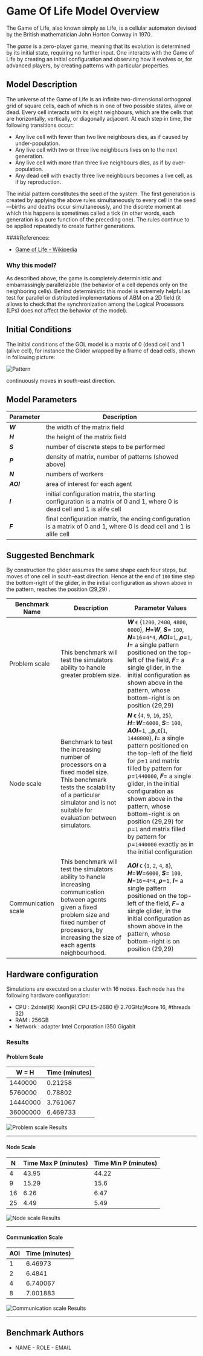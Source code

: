 <!--
title: Gome Of Life
layout: default
authors: Gennaro Cordasco, Carmine Spagnuolo and Vittorio Scaran
-->

# Game Of Life Model Overview

The Game of Life, also known simply as Life, is a cellular automaton devised by the British mathematician John Horton Conway in 1970.
	

The _game_ is a zero-player game, meaning that its evolution is determined by its initial state, requiring no further input. One interacts with the Game of Life by creating an initial configuration and observing how it evolves or, for advanced players, by creating patterns with particular properties.


## Model Description

The universe of the Game of Life is an infinite two-dimensional orthogonal grid of square cells, each of which is in one of two possible states, alive or dead. Every cell interacts with its eight neighbours, which are the cells that are horizontally, vertically, or diagonally adjacent. At each step in time, the following transitions occur:

- Any live cell with fewer than two live neighbours dies, as if caused by under-population.
- Any live cell with two or three live neighbours lives on to the next generation.
- Any live cell with more than three live neighbours dies, as if by over-population.
- Any dead cell with exactly three live neighbours becomes a live cell, as if by reproduction.

The initial pattern constitutes the seed of the system. The first generation is created by applying the above rules simultaneously to every cell in the seed—births and deaths occur simultaneously, and the discrete moment at which this happens is sometimes called a tick (in other words, each generation is a pure function of the preceding one). The rules continue to be applied repeatedly to create further generations.

####References:
* [Game of Life - Wikipedia](https://en.wikipedia.org/wiki/Conway%27s_Game_of_Life)

### Why this model?

As described above, the game is completely deterministic and embarrassingly parallelizable (the behavior of a cell depends only on the neighboring cells). Behind deterministic this model is extremely helpful as test for parallel or distributed implementations of ABM on a 2D field (it allows to check.that the synchronization among the Logical Processors (LPs)  does not affect the behavior of the model). 

## Initial Conditions

The initial conditions of the GOL model is a matrix of 0 (dead cell) and 1 (alive cell), for instance the Glider wrapped by a frame of dead cells, shown in following picture:

![Pattern](images/pattern.png) 

continuously moves in south-east direction. 


## Model Parameters

| Parameter  | Description   |
|---|---|
| _**W**_  		| the width of the matrix field|
| _**H**_ 		| the height of the matrix field|
| _**S**_ 		| number of discrete steps to be performed|
| _**P**_		| density of matrix, number of patterns (showed above)|
| _**N**_		| numbers of workers|
| _**AOI**_		| area of interest for each agent|
| _**I**_| initial configuration matrix, the starting configuration is a matrix of 0 and 1, where 0 is dead cell and 1 is alife cell|
| _**F**_| final configuration matrix, the ending configuration is a matrix of 0 and 1, where 0 is dead cell and 1 is alife cell|

## Suggested Benchmark

By construction the glider assumes the same shape each four steps, but moves of one cell in south-east direction. 
Hence at the end of `100` time step the bottom-right of the glider, in the initial configuration as shown above in the pattern, reaches the position (29,29) .

| Benchmark Name  | Description   | Parameter Values |
|---|---|---|
| Problem scale | This benchmark will test the simulators ability to handle greater problem size. | _**W**_ ϵ {`1200`, `2400`, `4800`, `6000`}, _**H**_=_**W**_, _**S**_= `100`, _**N**_=`16`=`4*4`, _**AOI**_=`1`, _**ρ**_=`1`, _**I**_= a single pattern positioned on the top-left of the field, _**F**_= a single glider, in the initial configuration as shown above in the pattern, whose bottom-right is on position (29,29)|
| Node scale | Benchmark to test the increasing number of processors on a fixed model size. This benchmark tests the scalability of a particular simulator and is not suitable for evaluation between simulators. | _**N**_ ϵ {`4`, `9`, `16`, `25`}, _**H**_=_**W**_=`6000`, _**S**_= `100`, _**AOI**_=`1`, _**ρ**_ϵ{`1`, `1440000`}, _**I**_= a single pattern positioned on the top-left of the field for ρ=`1` and matrix filled by pattern for ρ=`1440000`, _**F**_= a single glider, in the initial configuration as shown above in the pattern, whose bottom-right is on position (29,29) for ρ=`1` and matrix filled by pattern for ρ=`1440000` exactly as in the initial configuration|
| Communication scale | This benchmark will test the simulators ability to handle increasing communication between agents given a fixed problem size and fixed number of processors, by increasing the size of each agents neighbourhood. | _**AOI**_ ϵ {`1`, `2`, `4`, `8`}, _**H**_=_**W**_=`6000`, _**S**_= `100`, _**N**_=`16`=`4*4`, _**ρ**_=`1`, _**I**_= a single pattern positioned on the top-left of the field, _**F**_= a single glider, in the initial configuration as shown above in the pattern, whose bottom-right is on position (29,29)|

## Hardware configuration

Simulations are executed on a cluster with 16 nodes. Each node has the following hardware configuration: 
* CPU : 2xIntel(R) Xeon(R) CPU E5-2680 @ 2.70GHz(#core 16, #threads 32)
* RAM : 256GB 
* Network : adapter Intel Corporation I350 Gigabit

### Results

#### Problem Scale

| W = H  | Time (minutes) |
|---|---|
| 1440000 | 0.21258 |
| 5760000 | 0.78802 |
| 14440000 | 3.761067 |
| 36000000 | 6.469733 |

![Problem scale Results](images/ProblemScale.png) 
___

#### Node Scale

| N  | Time Max P (minutes) | Time Min P (minutes) |
|---|---|---|
| 4 | 43.95 | 44.22 |
| 9 | 15.29 | 15.6 |
| 16 | 6.26 | 6.47 |
| 25 | 4.49 | 5.49 |

![Node scale Results](images/NodeScale.png) 
___

#### Communication Scale

| AOI  | Time (minutes) |
|---|---|
| 1 | 6.46973 |
| 2 | 6.4841 |
| 4 | 6.740067 |
| 8 | 7.001883 |

![Communication scale Results](images/CommunicationScale.png) 

___

## Benchmark Authors

- NAME - ROLE - EMAIL
